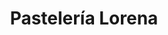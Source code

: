 ---
title: "Pastelería Lorena"
url: /colonia-ciudad-pacifica-san-miguel-el-salvador/pasteleria-lorena/
shop: pastelería
---
